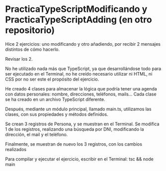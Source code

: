 # PracticaTypeScriptModificando y PracticaTypeScriptAdding (en otro repositorio)

Hice 2 ejercicios: uno modificando y otro añadiendo, por recibir 2 mensajes distintos de cómo hacerlo.

Revisar los 2.

No he utilizado nada más que TypeScript, ya que desarrollándose todo para ser ejecutado en el Terminal, no he creído necesario utilizar ni HTML, ni CSS por no ser este el propósito del ejercicio.

He creado 4 clases para almacenar la lógica que podría tener una agenda con datos personales: nombre, direcciones, teléfonos, mails… 
Cada clase se ha creado en un archivo TypeScript diferente.

Después, mediante un módulo principal, llamado main.ts, utilizamos las clases, con sus propiedades y métodos definidos.

Se crean 3 registros de Persona, y se muestran en el Terminal.
Se modifica 1 de los registros, realizando una búsqueda por DNI, modificando la dirección, el mail y el teléfono.

Finalmente, se muestran de nuevo los 3 registros, con los cambios realizados




Para compilar y ejecutar el ejercicio, escribir en el Terminal: tsc && node main
